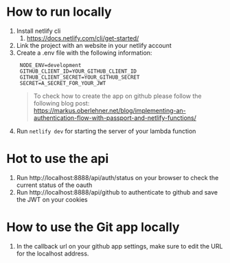 # How to run locally

1. Install netlify cli
   1. https://docs.netlify.com/cli/get-started/ 
2. Link the project with an website in your netlify account
3. Create a .env file with the following information:
   ```.env
	NODE_ENV=development
	GITHUB_CLIENT_ID=YOUR_GITHUB_CLIENT_ID
	GITHUB_CLIENT_SECRET=YOUR_GITHUB_SECRET
	SECRET=A_SECRET_FOR_YOUR_JWT
   ```
   > To check how to create the app on github please follow the following blog post: https://markus.oberlehner.net/blog/implementing-an-authentication-flow-with-passport-and-netlify-functions/
4. Run `netlify dev` for starting the server of your lambda function

# Hot to use the api
1. Run http://localhost:8888/api/auth/status on your browser to check the current status of the oauth
2. Run http://localhost:8888/api/github to authenticate to github and save the JWT on your cookies

# How to use the Git app locally
1. In the callback url on your github app settings, make sure to edit the URL for the localhost address.
